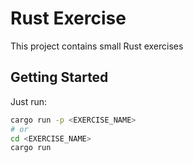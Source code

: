 # Rust Exercise

This project contains small Rust exercises

## Getting Started

Just run:

```bash
cargo run -p <EXERCISE_NAME>
# or
cd <EXERCISE_NAME>
cargo run
```
